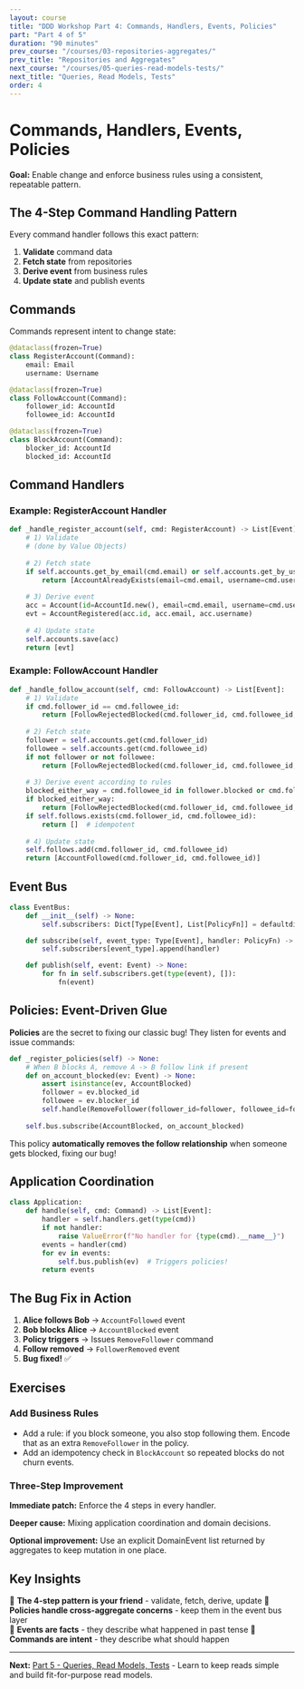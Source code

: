 ```yaml
---
layout: course
title: "DDD Workshop Part 4: Commands, Handlers, Events, Policies"
part: "Part 4 of 5"
duration: "90 minutes"
prev_course: "/courses/03-repositories-aggregates/"
prev_title: "Repositories and Aggregates"
next_course: "/courses/05-queries-read-models-tests/"
next_title: "Queries, Read Models, Tests"
order: 4
---
```


# Commands, Handlers, Events, Policies

**Goal:** Enable change and enforce business rules using a consistent, repeatable pattern.

## The 4-Step Command Handling Pattern

Every command handler follows this exact pattern:

1. **Validate** command data
2. **Fetch state** from repositories  
3. **Derive event** from business rules
4. **Update state** and publish events

## Commands

Commands represent intent to change state:

```python
@dataclass(frozen=True)
class RegisterAccount(Command):
    email: Email
    username: Username

@dataclass(frozen=True)
class FollowAccount(Command):
    follower_id: AccountId
    followee_id: AccountId

@dataclass(frozen=True)
class BlockAccount(Command):
    blocker_id: AccountId
    blocked_id: AccountId
```

## Command Handlers

### Example: RegisterAccount Handler

```python
def _handle_register_account(self, cmd: RegisterAccount) -> List[Event]:
    # 1) Validate
    # (done by Value Objects)
    
    # 2) Fetch state
    if self.accounts.get_by_email(cmd.email) or self.accounts.get_by_username(cmd.username):
        return [AccountAlreadyExists(email=cmd.email, username=cmd.username, reason="Duplicate email or username")]
    
    # 3) Derive event
    acc = Account(id=AccountId.new(), email=cmd.email, username=cmd.username)
    evt = AccountRegistered(acc.id, acc.email, acc.username)
    
    # 4) Update state
    self.accounts.save(acc)
    return [evt]
```

### Example: FollowAccount Handler

```python
def _handle_follow_account(self, cmd: FollowAccount) -> List[Event]:
    # 1) Validate
    if cmd.follower_id == cmd.followee_id:
        return [FollowRejectedBlocked(cmd.follower_id, cmd.followee_id, "Cannot follow self")]
    
    # 2) Fetch state
    follower = self.accounts.get(cmd.follower_id)
    followee = self.accounts.get(cmd.followee_id)
    if not follower or not followee:
        return [FollowRejectedBlocked(cmd.follower_id, cmd.followee_id, "Unknown accounts")]
    
    # 3) Derive event according to rules
    blocked_either_way = cmd.followee_id in follower.blocked or cmd.follower_id in followee.blocked
    if blocked_either_way:
        return [FollowRejectedBlocked(cmd.follower_id, cmd.followee_id, "Blocked relationship")]
    if self.follows.exists(cmd.follower_id, cmd.followee_id):
        return []  # idempotent
    
    # 4) Update state
    self.follows.add(cmd.follower_id, cmd.followee_id)
    return [AccountFollowed(cmd.follower_id, cmd.followee_id)]
```

## Event Bus

```python
class EventBus:
    def __init__(self) -> None:
        self.subscribers: Dict[Type[Event], List[PolicyFn]] = defaultdict(list)

    def subscribe(self, event_type: Type[Event], handler: PolicyFn) -> None:
        self.subscribers[event_type].append(handler)

    def publish(self, event: Event) -> None:
        for fn in self.subscribers.get(type(event), []):
            fn(event)
```

## Policies: Event-Driven Glue

**Policies** are the secret to fixing our classic bug! They listen for events and issue commands:

```python
def _register_policies(self) -> None:
    # When B blocks A, remove A -> B follow link if present
    def on_account_blocked(ev: Event) -> None:
        assert isinstance(ev, AccountBlocked)
        follower = ev.blocked_id
        followee = ev.blocker_id
        self.handle(RemoveFollower(follower_id=follower, followee_id=followee))
    
    self.bus.subscribe(AccountBlocked, on_account_blocked)
```

This policy **automatically removes the follow relationship** when someone gets blocked, fixing our bug!

## Application Coordination

```python
class Application:
    def handle(self, cmd: Command) -> List[Event]:
        handler = self.handlers.get(type(cmd))
        if not handler:
            raise ValueError(f"No handler for {type(cmd).__name__}")
        events = handler(cmd)
        for ev in events:
            self.bus.publish(ev)  # Triggers policies!
        return events
```

## The Bug Fix in Action

1. **Alice follows Bob** → `AccountFollowed` event
2. **Bob blocks Alice** → `AccountBlocked` event  
3. **Policy triggers** → Issues `RemoveFollower` command
4. **Follow removed** → `FollowerRemoved` event
5. **Bug fixed!** ✅

## Exercises

### Add Business Rules
* Add a rule: if you block someone, you also stop following them. Encode that as an extra `RemoveFollower` in the policy.
* Add an idempotency check in `BlockAccount` so repeated blocks do not churn events.

### Three-Step Improvement

**Immediate patch:** Enforce the 4 steps in every handler.

**Deeper cause:** Mixing application coordination and domain decisions.

**Optional improvement:** Use an explicit DomainEvent list returned by aggregates to keep mutation in one place.

## Key Insights

🎯 **The 4-step pattern is your friend** - validate, fetch, derive, update
🎯 **Policies handle cross-aggregate concerns** - keep them in the event bus layer  
🎯 **Events are facts** - they describe what happened in past tense
🎯 **Commands are intent** - they describe what should happen

---

**Next:** [Part 5 - Queries, Read Models, Tests](/courses/05-queries-read-models-tests/) - Learn to keep reads simple and build fit-for-purpose read models.